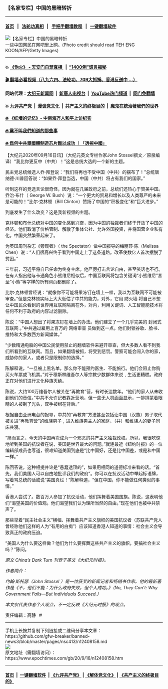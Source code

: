 ### 【名家专栏】中国的黑暗转折
------------------------

#### [首页](https://github.com/gfw-breaker/banned-news3/blob/master/README.md) &nbsp;&nbsp;|&nbsp;&nbsp; [法轮功真相](https://github.com/begood0513/basic/blob/master/README.md)  &nbsp;&nbsp;|&nbsp;&nbsp; [手把手翻墙教程](https://github.com/gfw-breaker/guides/wiki)  &nbsp;&nbsp;|&nbsp;&nbsp; [一键翻墙软件](https://github.com/gfw-breaker/nogfw/blob/master/README.md)  



<div><img alt="【名家专栏】中国的黑暗转折" class="attachment-djy_600_400 size-djy_600_400 wp-post-image" src="https://i.epochtimes.com/assets/uploads/2020/09/GettyImages-76956983-600x400.jpg"/>
<div class="caption">
 一些中国网民在网吧里上网。(Photo credit should read TEH ENG KOON/AFP/Getty Images)
</div></div><hr/>

#### 💥 [《伪火》 - 天安门自焚真相 ](http://158.247.195.190:10000/videos/blog/weihuo.html)&nbsp; |&nbsp; [“1400例”谎言揭秘  ](http://158.247.195.190:10000/videos/blog/jiexi1400.html)

#### [ 🎬  翻墙必看视频（八九六四、法轮功、709大抓捕、香港反送中 ...）](https://github.com/gfw-breaker/links/blob/master/banned.md)

#### 网站代理：[大纪元新闻网](http://158.247.195.190:10080/gb/) &nbsp;|&nbsp; [新唐人电视台](http://158.247.195.190:8808/gb/)  &nbsp;|&nbsp; [YouTube热门频道](http://158.247.195.190/youtube.html) &nbsp;|&nbsp; [网门免翻墙](http://158.247.195.190:11000/show.aspx?name=ogHome)

#### 💥 [九评共产党](http://158.247.195.190:10000/videos/res/jiuping/)&nbsp; |&nbsp; [漫谈党文化](http://158.247.195.190:10000/videos/res/mtdwh/)&nbsp; |&nbsp; [共产主义的终极目的](http://158.247.195.190:10000/videos/res/zjmd/)&nbsp; |&nbsp; [魔鬼在統治著我們的世界](http://158.247.195.190:10000/videos/res/TheSpecter/)  

#### [ 🔥  《红墙的记忆》- 中南海万人和平上访纪实](http://158.247.195.190:10000/videos/news/../legend/index.html)

#### [ 🔥  黨不叫我們知道的那些事](http://158.247.195.190:10000/videos/news/truth02.html)

#### [ 🔥  爲何中共舉國體制造芯片難以成功 ｜「透視中國」](http://158.247.195.190:10000/videos/news/don03.html)

<div><p>
 【大纪元2020年09月16日讯】（大纪元英文专栏作家John Stossel撰文／原泉编译）“我比你更反中（中共）！”这是总统大选的一个新的主题。
</p>
<p>
 民主党总统候选人乔‧拜登说：“我们将再也不受中国（中共）的摆布了！”总统唐纳德‧川普回答说：“如果乔‧拜登当选，中国（中共）将占有我们的国家。”
</p>
<p>
 听到这样的竞选言论很奇怪，因为就在几届政府之前，总统们还热心于赞美中国。乔治‧布什（ George W. Bush）说：“一个更大的贸易和增长以及人类尊严的未来是可能的！”比尔‧克林顿（Bill Clinton）赞扬了中国的“积极变化”和“巨大进步。”
</p>
<p>
 到底发生了什么改变？这是我新视频的主题。
</p>
<p>
 克林顿和布什总统对中国的变化感到兴奋，因为中国的独裁者们终于开放了中国的经济。他们取消了价格管制、解散了集体公社、允许外国投资，并将国营企业私有化。中国突然繁荣起来了。
</p>
<p>
 为英国周刊杂志《旁观者》（ the Spectator）做中国报导的梅丽莎‧陈（Melissa Chen）说：“人们很高兴终于看到中国走上了这条道路。改革使数亿人首次摆脱了贫困。”
</p>
<p>
 三年前，习近平将自已任命为终身主席。他严厉打击言论自由，甚至笑话也不行。在有人指出他与卡通角色小熊维尼相似后，中国互联网将包含关键词“小熊维尼”甚至“小熊”等字样的所有网页都删除了。
</p>
<p>
 比尔‧克林顿曾经说：“就像你不可能将果冻钉在墙上一样，我以为互联网不可能被审查。”但是克林顿实际上大大低估了中共的能力，对外，它用
 <ok href="https://www.epochtimes.com/gb/tag/%E9%98%B2%E7%81%AB%E5%A2%99.html">
  防火墙
 </ok>
 将自己不想让中国民众看到的世界用互联网隔离在外，对内，利用关键词、人工智能能技术将任何不利于政府的内容过滤删除。
</p>
<p>
 陈说：“中国人想出了将果冻钉在墙上的办法。他们建立了一个几乎完美的
 <ok href="https://www.epochtimes.com/gb/tag/%E5%B0%81%E9%97%AD%E5%BC%8F%E4%BA%92%E8%81%94%E7%BD%91.html">
  封闭式互联网
 </ok>
 。”中共通过雇用上百万的
 <ok href="https://www.epochtimes.com/gb/tag/%E7%BD%91%E7%BB%9C%E5%AE%A1%E6%9F%A5.html">
  网络审查
 </ok>
 员做到这一点。他们封锁谷歌、脸书、推特和大多数西方新闻媒体。”
</p>
<p>
 “少数精通电脑的中国公民使用禁止的翻墙软件来避开审查，但大多数人看不到我们所看到的互联网。而且，如果翻墙被抓，将受到惩罚。警察可能会闯入你的家，威胁你的家人，或者只是限制你的选择。”
</p>
<p>
 陈解释说，“一旦被上黑名单，那么你不能预约医生、不能旅行。他们会阻止你购买火车票或飞机票。”对于穆斯林维吾尔人等宗教少数群体来说﹐生活更糟糕。政府正在对他们进行文化种族灭绝。
</p>
<p>
 陈说，大约100万维吾尔人被关在“再教育”营，有时长达数年。“他们的家人从未收到他们的音信。”中共不允许记者靠近营地，但一些无人机画面显示，一排排蒙着眼睛的人被剃了光头，双手被绑在背后。”
</p>
<p>
 根据自由亚洲电台的报导，中共的“再教育”方法甚至包括让中国（汉族）男子取代被关进“再教育营”的维族男子﹐进入维族男主人的家庭，（并）和维族人的妻子同床共寝。
</p>
<p>
 “简而言之，今天的中国再次成为一个邪恶的共产主义独裁政权。所以，我很吃惊地听到美国的抗议者在说，美国是世界最大的问题。”就连最近《纽约时报》的一位编辑部成员也写道，很难知道美国到底是“比中国好，还是比中国差，或是和中国一样。”
</p>
<p>
 陈回答说，这种相提并论是“愚蠢透顶的”，如果用相同的道德标准来看的话。“首先，我们美国人可以自由地批评我们的政府”。你可以在抗议活动中举起标语牌，写着骂总统的话或说“美国真烂！”陈解释道，“但在中国，你不能做任何类似的事情。”
</p>
<p>
 香港人尝试了。数百万人参加了抗议活动，他们挥舞着美国国旗。陈说，这表明他们“渴望美国的价值观。他们渴望我们认为理所当然的自由。”现在他们也被中共禁声了。
</p>
<p>
 那些举着“民主社会主义”横幅、挥舞着共产主义旗帜的美国抗议者（苏联共产党人曾经称他们这样的人为“有用的白痴”）应该知道香港人知道的事情：社会主义会导致真正的政府压迫。
</p>
<p>
 “美国人为什么要这样做？他们为什么要挥舞这些共产主义的旗帜，要搞社会主义吗？”陈问。
</p>
<p>
 <em>
  原文
  <ok href="http://Airplane meal theepochtimes.com/chinas-dark-turn_3493621.html">
   China’s Dark Turn
  </ok>
  刊登于英文《大纪元时报》。
 </em>
</p>
<p>
 <em>
  作者简介：
 </em>
</p>
<p>
 <em>
  约翰‧斯托瑟（John Stossel ）是一位获奖的新闻记者和畅销书作家。他的最新著作是《不，他们不能：为什么政府失败，但个人成功。》（No, They Can’t: Why Government Fails—But Individuals Succeed.）
 </em>
</p>
<p>
 <em>
  本文仅代表作者个人观点，不一定反映《大纪元时报》的观点。
 </em>
</p>
<p>
 责任编辑：高静  ＃
</p>
</div>
<hr/>
手机上长按并复制下列链接或二维码分享本文章：<br/>
https://github.com/gfw-breaker/banned-news3/blob/master/pages/nsc413/n12408158.md <br/>
<a href='https://github.com/gfw-breaker/banned-news3/blob/master/pages/nsc413/n12408158.md'><img src='https://github.com/gfw-breaker/banned-news3/blob/master/pages/nsc413/n12408158.md.png'/></a> <br/>
原文地址（需翻墙访问）：https://www.epochtimes.com/gb/20/9/16/n12408158.htm


------------------------
#### [首页](https://github.com/gfw-breaker/banned-news3/blob/master/README.md) &nbsp;|&nbsp; [一键翻墙软件](https://github.com/gfw-breaker/nogfw/blob/master/README.md) &nbsp;| [《九评共产党》](https://github.com/gfw-breaker/9ping.md/blob/master/README.md#九评之一评共产党是什么) | [《解体党文化》](https://github.com/gfw-breaker/jtdwh.md/blob/master/README.md) | [《共产主义的终极目的》](https://github.com/gfw-breaker/gczydzjmd.md/blob/master/README.md)


<img src='http://gfw-breaker.win/banned-news3/pages/nsc413/n12408158.md' width='0px' height='0px'/>